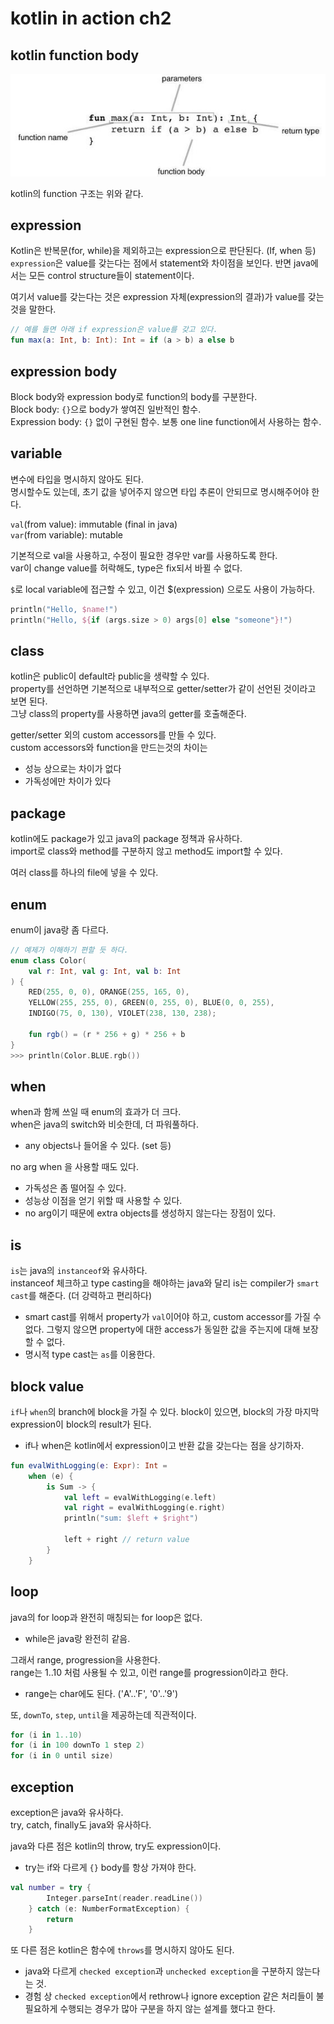 # kotlin in action ch2

## kotlin function body

![function-body](./image/2_1.jpg)

kotlin의 function 구조는 위와 같다.  

## expression

Kotlin은 반복문(for, while)을 제외하고는 expression으로 판단된다. (If, when 등)
`expression`은 value를 갖는다는 점에서 statement와 차이점을 보인다.
반면 java에서는 모든 control structure들이 statement이다. 

여기서 value를 갖는다는 것은 expression 자체(expression의 결과)가 value를 갖는 것을 말한다.  
```kotlin
// 예를 들면 아래 if expression은 value를 갖고 있다.
fun max(a: Int, b: Int): Int = if (a > b) a else b
```

## expression body

Block body와 expression body로 function의 body를 구분한다.  
Block body: `{}`으로 body가 쌓여진 일반적인 함수.  
Expression body: `{}` 없이 구현된 함수. 보통 one line function에서 사용하는 함수.  

## variable

변수에 타입을 명시하지 않아도 된다.  
명시할수도 있는데, 초기 값을 넣어주지 않으면 타입 추론이 안되므로 명시해주어야 한다.  

`val`(from value): immutable (final in java)  
`var`(from variable): mutable

기본적으로 val을 사용하고, 수정이 필요한 경우만 var를 사용하도록 한다.  
var이 change value를 허락해도, type은 fix되서 바뀔 수 없다.  

`$`로 local variable에 접근할 수 있고, 이건 $(expression) 으로도 사용이 가능하다.
```kotlin
println("Hello, $name!")
println("Hello, ${if (args.size > 0) args[0] else "someone"}!")
```

## class

kotlin은 public이 default라 public을 생략할 수 있다.  
property를 선언하면 기본적으로 내부적으로 getter/setter가 같이 선언된 것이라고 보면 된다.  
그냥 class의 property를 사용하면 java의 getter를 호출해준다.  

getter/setter 외의 custom accessors를 만들 수 있다.  
custom accessors와 function을 만드는것의 차이는  
- 성능 상으로는 차이가 없다
- 가독성에만 차이가 있다

## package

kotlin에도 package가 있고 java의 package 정책과 유사하다.  
import로 class와 method를 구분하지 않고 method도 import할 수 있다.  

여러 class를 하나의 file에 넣을 수 있다.  

## enum

enum이 java랑 좀 다르다.
```kotlin
// 예제가 이해하기 편할 듯 하다.
enum class Color(
    val r: Int, val g: Int, val b: Int
) {
    RED(255, 0, 0), ORANGE(255, 165, 0),
    YELLOW(255, 255, 0), GREEN(0, 255, 0), BLUE(0, 0, 255),
    INDIGO(75, 0, 130), VIOLET(238, 130, 238);

    fun rgb() = (r * 256 + g) * 256 + b
}
>>> println(Color.BLUE.rgb())
```

## when

when과 함께 쓰일 때 enum의 효과가 더 크다.  
when은 java의 switch와 비슷한데, 더 파워풀하다.  
- any objects나 들어올 수 있다. (set 등)

no arg when 을 사용할 때도 있다.
- 가독성은 좀 떨어질 수 있다.
- 성능상 이점을 얻기 위할 때 사용할 수 있다.
- no arg이기 때문에 extra objects를 생성하지 않는다는 장점이 있다.

## is

`is`는 java의 `instanceof`와 유사하다.  
instanceof 체크하고 type casting을 해야하는 java와 달리 is는 compiler가 `smart cast`를 해준다. (더 강력하고 편리하다)  
- smart cast를 위해서 property가 `val`이어야 하고, custom accessor를 가질 수 없다. 그렇지 않으면 property에 대한 access가 동일한 값을 주는지에 대해 보장할 수 없다.
- 명시적 type cast는 `as`를 이용한다.

## block value

`if`나 `when`의 branch에 block을 가질 수 있다.
block이 있으면, block의 가장 마지막 expression이 block의 result가 된다.
- if나 when은 kotlin에서 expression이고 반환 값을 갖는다는 점을 상기하자.

```kotlin
fun evalWithLogging(e: Expr): Int =
    when (e) {
        is Sum -> {
            val left = evalWithLogging(e.left)
            val right = evalWithLogging(e.right)
            println("sum: $left + $right")

            left + right // return value
        }
    }
```

## loop

java의 for loop과 완전히 매칭되는 for loop은 없다.
- while은 java랑 완전히 같음.

그래서 range, progression을 사용한다.  
range는 1..10 처럼 사용될 수 있고, 이런 range를 progression이라고 한다.  
- range는 char에도 된다. ('A'..'F', '0'..'9')

또, `downTo`, `step`, `until`을 제공하는데 직관적이다.  
```kotlin
for (i in 1..10)
for (i in 100 downTo 1 step 2)
for (i in 0 until size)
```

## exception

exception은 java와 유사하다.  
try, catch, finally도 java와 유사하다.  

java와 다른 점은 kotlin의 throw, try도 expression이다.  
- try는 if와 다르게 `{}` body를 항상 가져야 한다.  
```kotlin
val number = try {
        Integer.parseInt(reader.readLine())
    } catch (e: NumberFormatException) {
        return
    }
```

또 다른 점은 kotlin은 함수에 `throws`를 명시하지 않아도 된다.
- java와 다르게  `checked exception`과 `unchecked exception`을 구분하지 않는다는 것.
- 경험 상 `checked exception`에서 rethrow나 ignore exception 같은 처리들이 불필요하게 수행되는 경우가 많아 구분을 하지 않는 설계를 했다고 한다.